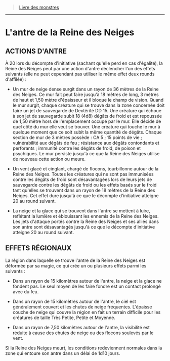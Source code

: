 ﻿> [Livre des monstres](tome_of_beasts.md)

---

# L'antre de la Reine des Neiges

## ACTIONS D'ANTRE

À 20 lors du décompte d'initiative (sachant qu'elle perd en cas d'égalité), la Reine des Neiges peut par une action d'antre déclencher l'un des effets suivants (elle ne peut cependant pas utiliser le même effet deux rounds d'affilée) :

* Un mur de neige dense surgit dans un rayon de 36 mètres de la Reine des Neiges. Ce mur fait peut faire jusqu'à 18 mètres de long, 3 mètres de haut et 1,50 mètre d'épaisseur et il bloque le champ de vision. Quand le mur surgit, chaque créature qui se trouve dans la zone concernée doit faire un jet de sauvegarde de Dextérité DD 15. Une créature qui échoue à son jet de sauvegarde subit 18 (4d8) dégâts de froid et est repoussée de 1,50 mètre hors de l'emplacement occupé par le mur. Elle décide de quel côté du mur elle veut se trouver. Une créature qui touche le mur à quelque moment que ce soit subit la même quantité de dégâts. Chaque section de mur de 3 mètres possède : CA 5 ; 15 points de vie ; vulnérabilité aux dégâts de feu ; résistance aux dégâts contondants et perforants ; immunité contre les dégâts de froid, de poison et psychiques. Le mur persiste jusqu'à ce que la Reine des Neiges utilise de nouveau cette action ou meure.

* Un vent glacé et cinglant, chargé de flocons, tourbillonne autour de la Reine des Neiges. Toutes les créatures qui ne sont pas immunisées contre les dégâts de froid sont désavantagées lors de leurs jets de sauvegarde contre les dégâts de froid ou les effets basés sur le froid tant qu'elles se trouvent dans un rayon de 18 mètres de la Reine des Neiges. Cet effet dure jusqu'à ce que le décompte d'initiative atteigne 20 au round suivant.

* La neige et la glace qui se trouvent dans l'antre se mettent à luire, reflétant la lumière et éblouissant les ennemis de la Reine des Neiges. Les jets d'attaque portés contre la Reine des Neiges et ses alliés dans son antre sont désavantagés jusqu'à ce que le décompte d'initiative atteigne 20 au round suivant.

## EFFETS RÉGIONAUX

La région dans laquelle se trouve l'antre de la Reine des Neiges est déformée par sa magie, ce qui crée un ou plusieurs effets parmi les suivants :

* Dans un rayon de 15 kilomètres autour de l'antre, la neige et la glace ne fondent pas. Le seul moyen de les faire fondre est un contact prolongé avec du feu.

* Dans un rayon de 15 kilomètres autour de l'antre, le ciel est généralement couvert et les chutes de neige fréquentes. L'épaisse couche de neige qui couvre la région en fait un terrain difficile pour les créatures de taille Très Petite, Petite et Moyenne.

* Dans un rayon de 7,50 kilomètres autour de l'antre, la visibilité est réduite à cause des chutes de neige ou des flocons soulevés par le vent.

Si la Reine des Neiges meurt, les conditions redeviennent normales dans la zone qui entoure son antre dans un délai de 1d10 jours.

